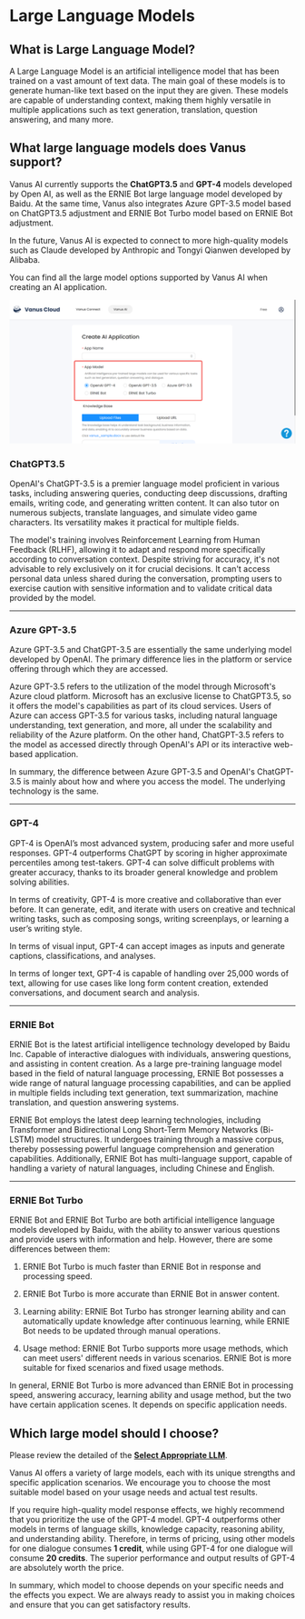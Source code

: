 # Large Language Models

## What is Large Language Model?

A Large Language Model is an artificial intelligence model that has been trained on a vast amount of text data. The main goal of these models is to generate human-like text based on the input they are given. These models are capable of understanding context, making them highly versatile in multiple applications such as text generation, translation, question answering, and many more.


## What large language models does Vanus support?

Vanus AI currently supports the **ChatGPT3.5** and **GPT-4** models developed by Open AI, as well as the ERNIE Bot large language model developed by Baidu. At the same time, Vanus also integrates Azure GPT-3.5 model based on ChatGPT3.5 adjustment and ERNIE Bot Turbo model based on ERNIE Bot adjustment.
  
In the future, Vanus AI is expected to connect to more high-quality models such as Claude developed by Anthropic and Tongyi Qianwen developed by Alibaba.

You can find all the large model options supported by Vanus AI when creating an AI application. 
  
  
![LLM_1](images\OBP_LLM_1.webp)
  

### ChatGPT3.5

OpenAI's ChatGPT-3.5 is a premier language model proficient in various tasks, including answering queries, conducting deep discussions, drafting emails, writing code, and generating written content. It can also tutor on numerous subjects, translate languages, and simulate video game characters. Its versatility makes it practical for multiple fields.
  
The model's training involves Reinforcement Learning from Human Feedback (RLHF), allowing it to adapt and respond more specifically according to conversation context. Despite striving for accuracy, it's not advisable to rely exclusively on it for crucial decisions. It can't access personal data unless shared during the conversation, prompting users to exercise caution with sensitive information and to validate critical data provided by the model.
  
---


### Azure GPT-3.5

Azure GPT-3.5 and ChatGPT-3.5 are essentially the same underlying model developed by OpenAI. The primary difference lies in the platform or service offering through which they are accessed.
  
Azure GPT-3.5 refers to the utilization of the model through Microsoft's Azure cloud platform. Microsoft has an exclusive license to ChatGPT3.5, so it offers the model's capabilities as part of its cloud services. Users of Azure can access GPT-3.5 for various tasks, including natural language understanding, text generation, and more, all under the scalability and reliability of the Azure platform. On the other hand, ChatGPT-3.5 refers to the model as accessed directly through OpenAI's API or its interactive web-based application.
  
In summary, the difference between Azure GPT-3.5 and OpenAI's ChatGPT-3.5 is mainly about how and where you access the model. The underlying technology is the same.
  
---


### GPT-4

GPT-4 is OpenAI’s most advanced system, producing safer and more useful responses. GPT-4 outperforms ChatGPT by scoring in higher approximate percentiles among test-takers. GPT-4 can solve difficult problems with greater accuracy, thanks to its broader general knowledge and problem solving abilities.
  
In terms of creativity, GPT-4 is more creative and collaborative than ever before. It can generate, edit, and iterate with users on creative and technical writing tasks, such as composing songs, writing screenplays, or learning a user’s writing style.
  
In terms of visual input, GPT-4 can accept images as inputs and generate captions, classifications, and analyses.
  
In terms of longer text, GPT-4 is capable of handling over 25,000 words of text, allowing for use cases like long form content creation, extended conversations, and document search and analysis.
  
---


### ERNIE Bot

ERNIE Bot is the latest artificial intelligence technology developed by Baidu Inc. Capable of interactive dialogues with individuals, answering questions, and assisting in content creation. As a large pre-training language model based in the field of natural language processing, ERNIE Bot possesses a wide range of natural language processing capabilities, and can be applied in multiple fields including text generation, text summarization, machine translation, and question answering systems.
  
ERNIE Bot employs the latest deep learning technologies, including Transformer and Bidirectional Long Short-Term Memory Networks (Bi-LSTM) model structures. It undergoes training through a massive corpus, thereby possessing powerful language comprehension and generation capabilities. Additionally, ERNIE Bot has multi-language support, capable of handling a variety of natural languages, including Chinese and English.
  
---


### ERNIE Bot Turbo

ERNIE Bot and ERNIE Bot Turbo are both artificial intelligence language models developed by Baidu, with the ability to answer various questions and provide users with information and help. However, there are some differences between them:

1. ERNIE Bot Turbo is much faster than ERNIE Bot in response and processing speed.
  
2. ERNIE Bot Turbo is more accurate than ERNIE Bot in answer content.
  
3. Learning ability: ERNIE Bot Turbo has stronger learning ability and can automatically update knowledge after continuous learning, while ERNIE Bot needs to be updated through manual operations.
  
4. Usage method: ERNIE Bot Turbo supports more usage methods, which can meet users' different needs in various scenarios. ERNIE Bot is more suitable for fixed scenarios and fixed usage methods.
  

In general, ERNIE Bot Turbo is more advanced than ERNIE Bot in processing speed, answering accuracy, learning ability and usage method, but the two have certain application scenes. It depends on specific application needs.
  

## Which large model should I choose?

Please review the detailed of the [**Select Appropriate LLM**](https://docs.vanus.ai/vanus-ai/how-to/app-settings).

Vanus AI offers a variety of large models, each with its unique strengths and specific application scenarios. We encourage you to choose the most suitable model based on your usage needs and actual test results.
  
If you require high-quality model response effects, we highly recommend that you prioritize the use of the GPT-4 model. GPT-4 outperforms other models in terms of language skills, knowledge capacity, reasoning ability, and understanding ability. Therefore, in terms of pricing, using other models for one dialogue consumes **1 credit**, while using GPT-4 for one dialogue will consume **20 credits**. The superior performance and output results of GPT-4 are absolutely worth the price.
  
In summary, which model to choose depends on your specific needs and the effects you expect. We are always ready to assist you in making choices and ensure that you can get satisfactory results.
